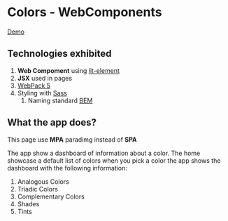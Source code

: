 # Colors - WebComponents 

[Demo](https://fernandojerez.github.io/colors-wc/)

## Technologies exhibited

1.  **Web Compoment** using [lit-element](https://lit-element.polymer-project.org)
2.  **JSX** used in pages
3.  [WebPack 5](https://webpack.js.org)
4.  Styling with [Sass](https://sass-lang.com/) 
	1.  Naming standard [BEM](http://getbem.com/)

## What the app does?

This page use **MPA** paradimg instead of **SPA**

The app show a dashboard of information about a color. The home showcase a default list of colors when you pick a color the app shows the dashboard with the following information:

1. Analogous Colors
2. Triadic Colors
3. Complementary Colors
4. Shades
5. Tints